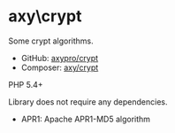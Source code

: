 # axy\crypt

Some crypt algorithms.

* GitHub: [axypro/crypt](https://github.com/axypro/crypt)
* Composer: [axy/crypt](https://packagist.org/packages/axy/crypt)

PHP 5.4+

Library does not require any dependencies.

* APR1: Apache APR1-MD5 algorithm

